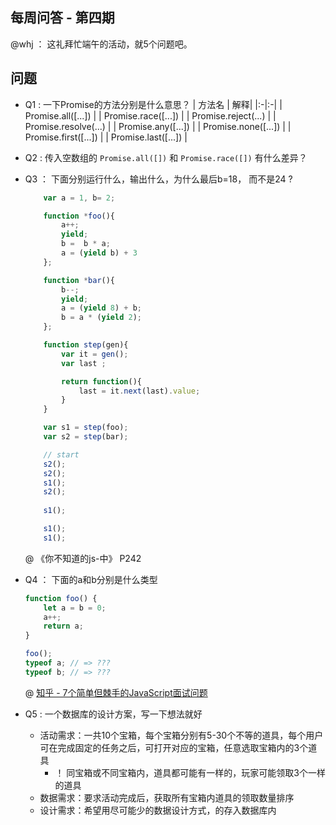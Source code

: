 每周问答 - 第四期
---
@whj ： 这礼拜忙端午的活动，就5个问题吧。

## 问题

- Q1 : 一下Promise的方法分别是什么意思？
    | 方法名 | 解释|
    |:-|:-|
    | Promise.all([...]) | 
    | Promise.race([...]) |
    | Promise.reject(...) |
    | Promise.resolve(...) |
    | Promise.any([...]) |
    | Promise.none([...]) |
    | Promise.first([...]) |
    | Promise.last([...]) |

- Q2 :  传入空数组的 `Promise.all([])` 和 `Promise.race([])` 有什么差异？

- Q3 ： 下面分别运行什么，输出什么，为什么最后b=18， 而不是24 ?  
    ``` js
        var a = 1, b= 2;

        function *foo(){
            a++;
            yield;
            b =  b * a;
            a = (yield b) + 3
        };

        function *bar(){
            b--;
            yield;
            a = (yield 8) + b;
            b = a * (yield 2);
        };

        function step(gen){
            var it = gen();
            var last ;

            return function(){
                last = it.next(last).value;
            }
        }

        var s1 = step(foo);
        var s2 = step(bar);

        // start
        s2();
        s2();
        s1();
        s2();
        
        s1();

        s1();
        s1();
    ```
    @ 《你不知道的js-中》 P242

- Q4 ： 下面的a和b分别是什么类型
    ```js
    function foo() {
        let a = b = 0;
        a++;
        return a;
    }

    foo();
    typeof a; // => ???
    typeof b; // => ???
    ```
    @ [知乎 - 7个简单但棘手的JavaScript面试问题](https://zhuanlan.zhihu.com/p/147492906)

- Q5 : 一个数据库的设计方案，写一下想法就好
    - 活动需求：一共10个宝箱，每个宝箱分别有5-30个不等的道具，每个用户可在完成固定的任务之后，可打开对应的宝箱，任意选取宝箱内的3个道具
        - ！ 同宝箱或不同宝箱内，道具都可能有一样的，玩家可能领取3个一样的道具
    - 数据需求：要求活动完成后，获取所有宝箱内道具的领取数量排序
    - 设计需求：希望用尽可能少的数据设计方式，的存入数据库内